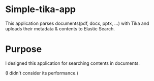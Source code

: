 # Simple-tika-app
This application parses documents(pdf, docx, pptx, ...) with Tika and uploads their metadata & contents to Elastic Search.

# Purpose
I designed this application for searching contents in documents.

(I didn't consider its performance.)

